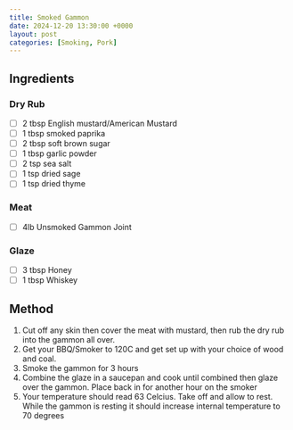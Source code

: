 ```yaml
---
title: Smoked Gammon
date: 2024-12-20 13:30:00 +0000
layout: post
categories: [Smoking, Pork]
---
```

## Ingredients
### Dry Rub
- [ ] 2 tbsp English mustard/American Mustard
- [ ] 1 tbsp smoked paprika
- [ ] 2 tbsp soft brown sugar
- [ ] 1 tbsp garlic powder
- [ ] 2 tsp sea salt
- [ ] 1 tsp dried sage
- [ ] 1 tsp dried thyme

### Meat
- [ ] 4lb Unsmoked Gammon Joint

### Glaze
- [ ] 3 tbsp Honey
- [ ] 1 tbsp Whiskey

## Method
1. Cut off any skin then cover the meat with mustard, then rub the dry rub into the gammon all over.
2. Get your BBQ/Smoker to 120C and get set up with your choice of wood and coal.
3. Smoke the gammon for 3 hours
4. Combine the glaze in a saucepan and cook until combined then glaze over the gammon. Place back in for another hour on the smoker
5. Your temperature should read 63 Celcius. Take off and allow to rest. While the gammon is resting it should increase internal temperature to 70 degrees